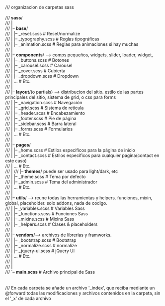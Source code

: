 /// organizacion de carpetas sass <br>
<br>
/// <b>sass</b>/<br>
/// |<br>
/// |– <b>base</b>/ <br>
/// |   |– _reset.scss       # Reset/normalize<br>
/// |   |– _typography.scss  # Reglas tipográficas<br>
/// |   |– _animation.scss   # Reglas para animaciones si hay muchas<br>
/// |<br>
/// |– <b>components</b>/ --> comps pequeños, widgets, slider, loader, widget,<br>
/// |   |– _buttons.scss     # Botones<br>
/// |   |– _carousel.scss    # Carousel<br>
/// |   |– _cover.scss       # Cubierta<br>
/// |   |– _dropdown.scss    # Dropdown<br>
/// |   …                    # Etc.<br>
/// |<br>
/// |– <b>layout</b>/(o partials)  --> distribucion del sitio. estilo de las partes principales del sitio, sistema de grid, o css para forms<br>
/// |   |– _navigation.scss  # Navegación<br>
/// |   |– _grid.scss        # Sistema de retícula<br>
/// |   |– _header.scss      # Encabezamiento<br>
/// |   |– _footer.scss      # Pie de página<br>
/// |   |– _sidebar.scss     # Barra lateral<br>
/// |   |– _forms.scss       # Formularios<br>
/// |   …                    # Etc.<br>
/// |<br>
/// |– <b>pages</b>/<br>
/// |   |– _home.scss        # Estilos específicos para la página de inicio<br>
/// |   |– _contact.scss     # Estilos específicos para cualquier pagina(contact en  este caso)<br>
/// |   …                    # Etc.<br>
/// |
/// |– <b>themes</b>/ puede ser usado para light/dark, etc<br>
/// |   |– _theme.scss       # Tema por defecto<br>
/// |   |– _admin.scss       # Tema del administrador<br>
/// |   …                    # Etc.<br>
/// |<br>
/// |– <b>utils</b>/ --> reune todas las herramientas y helpers. funciones, mixin, global, placeholder. solo addons, nada de codigo.<br>
/// |   |– _variables.scss   # Variables Sass<br>
/// |   |– _functions.scss   # Funciones Sass<br>
/// |   |– _mixins.scss      # Mixins Sass<br>
/// |   |– _helpers.scss     # Clases & placeholders<br>
/// |<br>
/// |– <b>vendors</b>/--> archivos de librerias y framworks.<br>
/// |   |– _bootstrap.scss   # Bootstrap<br>
/// |   |– _normalize.scss   # normalize<br>
/// |   |– _jquery-ui.scss   # jQuery UI<br>
/// |   …                    # Etc.<br>
/// |<br>
/// |<br>
/// `– <b>main.scss</b>             # Archivo principal de Sass<br>
<br>
<br>
/// En cada carpeta se añade un archivo '_index', que reciba mediante un @forward todas las modificaciones y archivos contenidos en la carpeta, sin el '_x' de cada archivo
